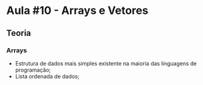 # Aula #10 - Arrays e Vetores
## Teoria
### Arrays
- Estrutura de dados mais simples existente na maioria das linguagens de programação;
- Lista ordenada de dados;
